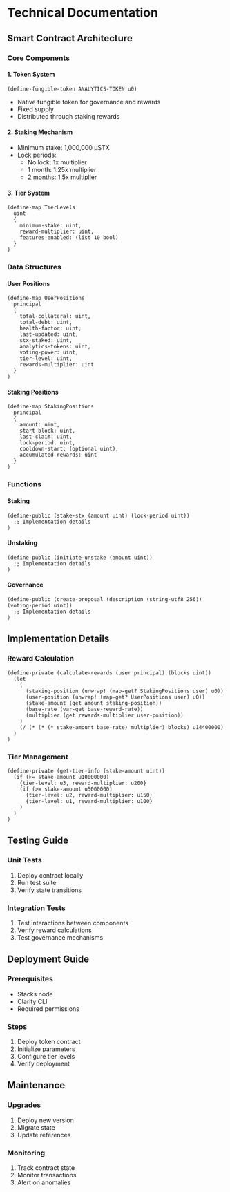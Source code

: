 # Technical Documentation

## Smart Contract Architecture

### Core Components

#### 1. Token System

```clarity
(define-fungible-token ANALYTICS-TOKEN u0)
```

- Native fungible token for governance and rewards
- Fixed supply
- Distributed through staking rewards

#### 2. Staking Mechanism

- Minimum stake: 1,000,000 µSTX
- Lock periods:
  - No lock: 1x multiplier
  - 1 month: 1.25x multiplier
  - 2 months: 1.5x multiplier

#### 3. Tier System

```clarity
(define-map TierLevels
  uint
  {
    minimum-stake: uint,
    reward-multiplier: uint,
    features-enabled: (list 10 bool)
  }
)
```

### Data Structures

#### User Positions

```clarity
(define-map UserPositions
  principal
  {
    total-collateral: uint,
    total-debt: uint,
    health-factor: uint,
    last-updated: uint,
    stx-staked: uint,
    analytics-tokens: uint,
    voting-power: uint,
    tier-level: uint,
    rewards-multiplier: uint
  }
)
```

#### Staking Positions

```clarity
(define-map StakingPositions
  principal
  {
    amount: uint,
    start-block: uint,
    last-claim: uint,
    lock-period: uint,
    cooldown-start: (optional uint),
    accumulated-rewards: uint
  }
)
```

### Functions

#### Staking

```clarity
(define-public (stake-stx (amount uint) (lock-period uint))
  ;; Implementation details
)
```

#### Unstaking

```clarity
(define-public (initiate-unstake (amount uint))
  ;; Implementation details
)
```

#### Governance

```clarity
(define-public (create-proposal (description (string-utf8 256)) (voting-period uint))
  ;; Implementation details
)
```

## Implementation Details

### Reward Calculation

```clarity
(define-private (calculate-rewards (user principal) (blocks uint))
  (let
    (
      (staking-position (unwrap! (map-get? StakingPositions user) u0))
      (user-position (unwrap! (map-get? UserPositions user) u0))
      (stake-amount (get amount staking-position))
      (base-rate (var-get base-reward-rate))
      (multiplier (get rewards-multiplier user-position))
    )
    (/ (* (* (* stake-amount base-rate) multiplier) blocks) u14400000)
  )
)
```

### Tier Management

```clarity
(define-private (get-tier-info (stake-amount uint))
  (if (>= stake-amount u10000000)
    {tier-level: u3, reward-multiplier: u200}
    (if (>= stake-amount u5000000)
      {tier-level: u2, reward-multiplier: u150}
      {tier-level: u1, reward-multiplier: u100}
    )
  )
)
```

## Testing Guide

### Unit Tests

1. Deploy contract locally
2. Run test suite
3. Verify state transitions

### Integration Tests

1. Test interactions between components
2. Verify reward calculations
3. Test governance mechanisms

## Deployment Guide

### Prerequisites

- Stacks node
- Clarity CLI
- Required permissions

### Steps

1. Deploy token contract
2. Initialize parameters
3. Configure tier levels
4. Verify deployment

## Maintenance

### Upgrades

1. Deploy new version
2. Migrate state
3. Update references

### Monitoring

1. Track contract state
2. Monitor transactions
3. Alert on anomalies

